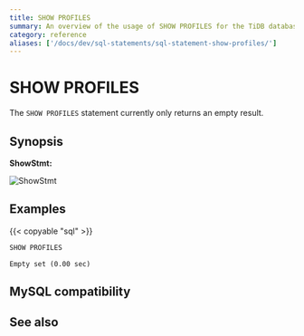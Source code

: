 ```yaml
---
title: SHOW PROFILES
summary: An overview of the usage of SHOW PROFILES for the TiDB database.
category: reference
aliases: ['/docs/dev/sql-statements/sql-statement-show-profiles/']
---
```


# SHOW PROFILES

The `SHOW PROFILES` statement currently only returns an empty result.

## Synopsis

**ShowStmt:**

![ShowStmt](/media/sqlgram/ShowStmt.png)

## Examples

{{< copyable "sql" >}}

```sql
SHOW PROFILES
```

```
Empty set (0.00 sec)
```

## MySQL compatibility

## See also